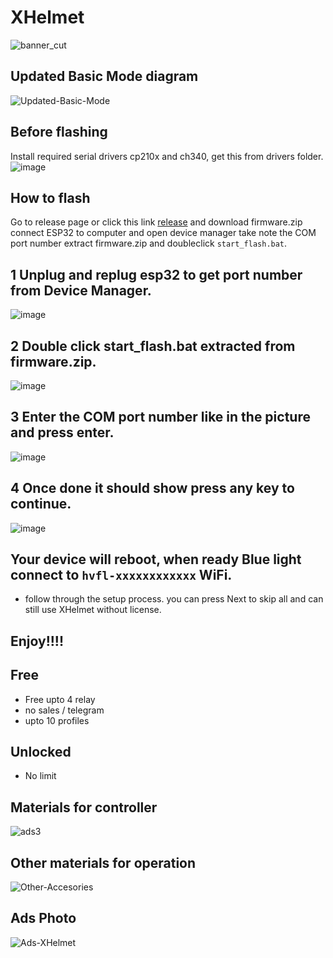 # XHelmet
![banner_cut](https://github.com/user-attachments/assets/99eee2d1-7695-4efb-9c34-b7b9e95aafb4)


## Updated Basic Mode diagram
![Updated-Basic-Mode](https://github.com/user-attachments/assets/5919dafd-04e0-4c2c-9062-f3c2436756c3)

## Before flashing
Install required serial drivers cp210x and ch340, get this from drivers folder.
![image](https://github.com/user-attachments/assets/d0906cb0-5c3d-4f60-9ccf-f7dfe156bc0c)

## How to flash
Go to release page or click this link [release](https://github.com/rjjrbatarao/XHelmet/releases/tag/v1.0.0-beta) and download firmware.zip
connect ESP32 to computer and open device manager take note the COM port number
extract firmware.zip and doubleclick `start_flash.bat`.

## 1 Unplug and replug esp32 to get port number from Device Manager. 
![image](https://github.com/user-attachments/assets/04ab6b2d-0027-4e64-ad6d-d5985d49535d)

## 2 Double click start_flash.bat extracted from firmware.zip.
![image](https://github.com/user-attachments/assets/086825ae-aec2-4fc7-aacc-122e5e12e881)

## 3 Enter the COM port number like in the picture and press enter.
![image](https://github.com/user-attachments/assets/5aca8703-3d52-4f63-9aee-1ff7dcb22a30)

## 4 Once done it should show press any key to continue.
![image](https://github.com/user-attachments/assets/63c0340e-661f-44b5-b3ec-7f2ea1a9bdfb)

## Your device will reboot, when ready Blue light connect to `hvfl-xxxxxxxxxxxx` WiFi.
- follow through the setup process. you can press Next to skip all and can still use XHelmet without license.

## Enjoy!!!!

## Free 
- Free upto 4 relay
- no sales / telegram
- upto 10 profiles

## Unlocked
- No limit

## Materials for controller
![ads3](https://github.com/user-attachments/assets/7e833f1a-5248-4aba-a9c3-f8fc5fdabc01)


## Other materials for operation
![Other-Accesories](https://github.com/user-attachments/assets/97daf9f2-d3c5-4aaf-82e1-ad74269708d0)


## Ads Photo

![Ads-XHelmet](https://github.com/user-attachments/assets/e6cee0da-c3b7-43c0-a1bf-7f5e09cdc7a6)

